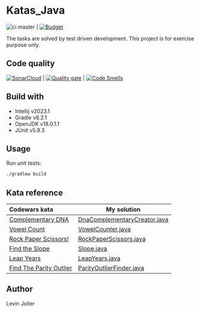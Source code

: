 # Katas_Java

![ci master](https://github.com/levinjoller/kajava/actions/workflows/gradle.yml/badge.svg)
| [![Budget](https://www.codewars.com/users/Arccos/badges/small)](https://www.codewars.com/users/Arccos/badges/small)

The tasks are solved by test driven development. This project is for exercise purpose only.

## Code quality

[![SonarCloud](https://sonarcloud.io/images/project_badges/sonarcloud-white.svg)](https://sonarcloud.io/summary/new_code?id=levinjoller_Kajava)
| [![Quality gate](https://sonarcloud.io/api/project_badges/quality_gate?project=levinjoller_Kajava)](https://sonarcloud.io/summary/new_code?id=levinjoller_Kajava)
| [![Code Smells](https://sonarcloud.io/api/project_badges/measure?project=levinjoller_Kajava&metric=code_smells)](https://sonarcloud.io/summary/new_code?id=levinjoller_Kajava)

## Build with

- Intellij v2023.1
- Gradle v8.2.1
- OpenJDK v18.0.1.1
- JUnit v5.9.3

## Usage

Run unit tests:

```sh
./gradlew build
```

## Kata reference

| Codewars kata                                                                     | My solution                                                                                                                                                                           |
|:----------------------------------------------------------------------------------|---------------------------------------------------------------------------------------------------------------------------------------------------------------------------------------|
| [Complementary DNA](https://www.codewars.com/kata/554e4a2f232cdd87d9000038/java)  | [DnaComplementaryCreator.java](https://github.com/levinjoller/Kajava/blob/3f2974087dd7f5397dbd4c1f747c4c3c3be4ba70/src/main/java/org/leviosa/kata/DnaComplementaryCreator.java)       |
| [Vowel Count](https://www.codewars.com/kata/54ff3102c1bad923760001f3)             | [VowelCounter.java](https://github.com/levinjoller/Kajava/blob/3f2974087dd7f5397dbd4c1f747c4c3c3be4ba70/src/main/java/org/leviosa/kata/VowelCounter.java)                             |
| [Rock Paper Scissors!](https://www.codewars.com/kata/5672a98bdbdd995fad00000f)    | [RockPaperScissors.java](https://github.com/levinjoller/Kajava/blob/fed8289f485f7bb50b09fab742b05599ffc7ef4b/src/main/java/org/leviosa/kata/rockpaperscissors/RockPaperScissors.java) |
| [Find the Slope](https://www.codewars.com/kata/55a75e2d0803fea18f00009d)          | [Slope.java](https://github.com/levinjoller/Kajava/blob/bcd6f6de0a8e7234721fffd85fdaecdda1b714bf/src/main/java/org/leviosa/kata/Slope.java)                                           |
| [Leap Years](https://www.codewars.com/kata/526c7363236867513f0005ca)              | [LeapYears.java](https://github.com/levinjoller/Kajava/blob/7b398fa3653672f51904b4571622263d1af7bc87/src/main/java/org/leviosa/kata/LeapYears.java)                                   |
| [Find The Parity Outlier](https://www.codewars.com/kata/5526fc09a1bbd946250002dc) | [ParityOutlierFinder.java](https://github.com/levinjoller/Kajava/blob/9fc48e01b207d80f5523c40a9115db51bdfc8216/src/main/java/org/leviosa/kata/ParityOutlierFinder.java)               |

## Author

Levin Joller

